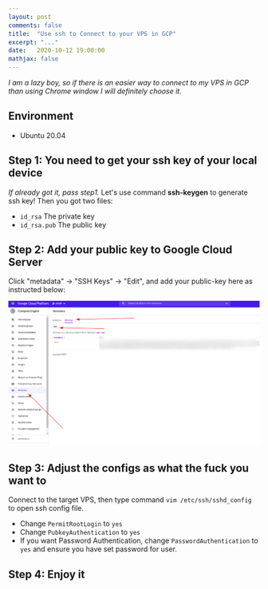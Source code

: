 ```yaml
---
layout: post
comments: false
title:  "Use ssh to Connect to your VPS in GCP"
excerpt: "..."
date:   2020-10-12 19:00:00
mathjax: false
---
```


*I am a lazy boy, so if there is an easier way to connect to my VPS in GCP than using Chrome window I will definitely choose it.*


## Environment

- Ubuntu 20.04

## Step 1: You need to get your ssh key of your local device
*If already got it, pass step1.*
Let's use command **ssh-keygen** to generate ssh key! Then you got two files:
- ```id_rsa``` The private key
- ```id_rsa.pub``` The public key


## Step 2: Add your public key to Google Cloud Server
Click "metadata" -> "SSH Keys" -> "Edit", and add your public-key here as instructed below:
<div class="imgcap">
<img src="/assets/ssh_gcp/b2_1.png">
</div>

## Step 3: Adjust the configs as what the fuck you want to

Connect to the target VPS, then type command ```vim /etc/ssh/sshd_config``` to open ssh config file.

- Change ```PermitRootLogin``` to ```yes``` 
- Change ```PubkeyAuthentication``` to ```yes```
- If you want Password Authentication, change ```PasswordAuthentication``` to ```yes``` and ensure you have set password for user.

## Step 4: Enjoy it


 